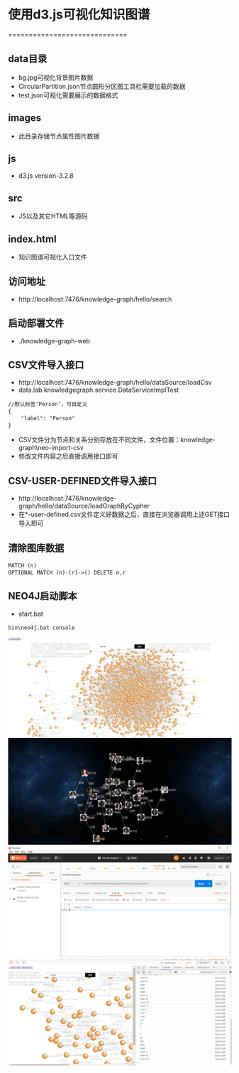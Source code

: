 # 使用d3.js可视化知识图谱
=============================

## data目录
- bg.jpg可视化背景图片数据
- CircularPartition.json节点圆形分区图工具栏需要加载的数据
- test.json可视化需要展示的数据格式

## images
- 此目录存储节点属性图片数据

## js
- d3.js version-3.2.8

## src
- JS以及其它HTML等源码

## index.html
- 知识图谱可视化入口文件

## 访问地址
- http://localhost:7476/knowledge-graph/hello/search

## 启动部署文件
- ./knowledge-graph-web

## CSV文件导入接口
- http://localhost:7476/knowledge-graph/hello/dataSource/loadCsv
- data.lab.knowledgegraph.service.DataServiceImplTest
```
//默认标签‘Person’，可自定义
{
    "label": "Person"
}
```
- CSV文件分为节点和关系分别存放在不同文件，文件位置：knowledge-graph\neo-import-csv
- 修改文件内容之后直接调用接口即可
## CSV-USER-DEFINED文件导入接口
- http://localhost:7476/knowledge-graph/hello/dataSource/loadGraphByCypher
- 在*-user-defined.csv文件定义好数据之后，直接在浏览器调用上述GET接口导入即可

## 清除图库数据
```
MATCH (n) 
OPTIONAL MATCH (n)-[r]->() DELETE n,r
```

## NEO4J启动脚本
- start.bat
```
bin\neo4j.bat console
```

![图](images/graph-1.png)
![图](images/graph-2.png)
![图](images/import-csv.png)
![图](images/monitor-input.png)

